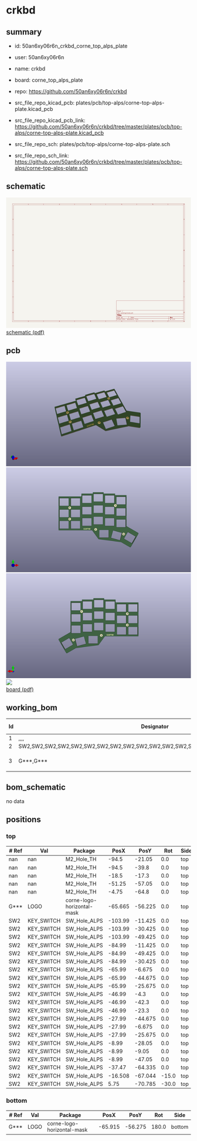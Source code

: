 # crkbd
 
## summary 
* id: 50an6xy06r6n_crkbd_corne_top_alps_plate
* user: 50an6xy06r6n
* name: crkbd
* board: corne_top_alps_plate
* repo: https://github.com/50an6xy06r6n/crkbd
* src_file_repo_kicad_pcb: plates/pcb/top-alps/corne-top-alps-plate.kicad_pcb
* src_file_repo_kicad_pcb_link: https://github.com/50an6xy06r6n/crkbd/tree/master/plates/pcb/top-alps/corne-top-alps-plate.kicad_pcb


* src_file_repo_sch: plates/pcb/top-alps/corne-top-alps-plate.sch
* src_file_repo_sch_link: https://github.com/50an6xy06r6n/crkbd/tree/master/plates/pcb/top-alps/corne-top-alps-plate.sch

## schematic  
![](working_schematic_600.png)  
[schematic (pdf)](working_schematic.pdf)  

## pcb  
![](working_3d_600.png) 
![](working_3d_front_600.png)  
![](working_3d_back_600.png)  
![](working_600.png)  
[board (pdf)](working.pdf)  

## working_bom
| Id | Designator | Footprint | Quantity | Designation | Supplier and ref |  | None | 
| --- | --- | --- | --- | --- | --- | --- | --- | 
| 1 | ,,,, | M2_Hole_TH | 5 |  |  |  | [''] | 
| 2 | SW2,SW2,SW2,SW2,SW2,SW2,SW2,SW2,SW2,SW2,SW2,SW2,SW2,SW2,SW2,SW2,SW2,SW2,SW2,SW2,SW2 | SW_Hole_ALPS | 21 | KEY_SWITCH |  |  | [''] | 
| 3 | G***,G*** | corne-logo-horizontal-mask | 2 | LOGO |  |  | [''] | 


## bom_schematic
no data


## positions
### top
| # Ref | Val | Package | PosX | PosY | Rot | Side | 
| --- | --- | --- | --- | --- | --- | --- | 
| nan | nan | M2_Hole_TH | -94.5 | -21.05 | 0.0 | top | 
| nan | nan | M2_Hole_TH | -94.5 | -39.8 | 0.0 | top | 
| nan | nan | M2_Hole_TH | -18.5 | -17.3 | 0.0 | top | 
| nan | nan | M2_Hole_TH | -51.25 | -57.05 | 0.0 | top | 
| nan | nan | M2_Hole_TH | -4.75 | -64.8 | 0.0 | top | 
| G*** | LOGO | corne-logo-horizontal-mask | -65.665 | -56.225 | 0.0 | top | 
| SW2 | KEY_SWITCH | SW_Hole_ALPS | -103.99 | -11.425 | 0.0 | top | 
| SW2 | KEY_SWITCH | SW_Hole_ALPS | -103.99 | -30.425 | 0.0 | top | 
| SW2 | KEY_SWITCH | SW_Hole_ALPS | -103.99 | -49.425 | 0.0 | top | 
| SW2 | KEY_SWITCH | SW_Hole_ALPS | -84.99 | -11.425 | 0.0 | top | 
| SW2 | KEY_SWITCH | SW_Hole_ALPS | -84.99 | -49.425 | 0.0 | top | 
| SW2 | KEY_SWITCH | SW_Hole_ALPS | -84.99 | -30.425 | 0.0 | top | 
| SW2 | KEY_SWITCH | SW_Hole_ALPS | -65.99 | -6.675 | 0.0 | top | 
| SW2 | KEY_SWITCH | SW_Hole_ALPS | -65.99 | -44.675 | 0.0 | top | 
| SW2 | KEY_SWITCH | SW_Hole_ALPS | -65.99 | -25.675 | 0.0 | top | 
| SW2 | KEY_SWITCH | SW_Hole_ALPS | -46.99 | -4.3 | 0.0 | top | 
| SW2 | KEY_SWITCH | SW_Hole_ALPS | -46.99 | -42.3 | 0.0 | top | 
| SW2 | KEY_SWITCH | SW_Hole_ALPS | -46.99 | -23.3 | 0.0 | top | 
| SW2 | KEY_SWITCH | SW_Hole_ALPS | -27.99 | -44.675 | 0.0 | top | 
| SW2 | KEY_SWITCH | SW_Hole_ALPS | -27.99 | -6.675 | 0.0 | top | 
| SW2 | KEY_SWITCH | SW_Hole_ALPS | -27.99 | -25.675 | 0.0 | top | 
| SW2 | KEY_SWITCH | SW_Hole_ALPS | -8.99 | -28.05 | 0.0 | top | 
| SW2 | KEY_SWITCH | SW_Hole_ALPS | -8.99 | -9.05 | 0.0 | top | 
| SW2 | KEY_SWITCH | SW_Hole_ALPS | -8.99 | -47.05 | 0.0 | top | 
| SW2 | KEY_SWITCH | SW_Hole_ALPS | -37.47 | -64.335 | 0.0 | top | 
| SW2 | KEY_SWITCH | SW_Hole_ALPS | -16.508 | -67.044 | -15.0 | top | 
| SW2 | KEY_SWITCH | SW_Hole_ALPS | 5.75 | -70.785 | -30.0 | top | 

### bottom
| # Ref | Val | Package | PosX | PosY | Rot | Side | 
| --- | --- | --- | --- | --- | --- | --- | 
| G*** | LOGO | corne-logo-horizontal-mask | -65.915 | -56.275 | 180.0 | bottom | 

